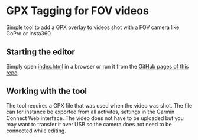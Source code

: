 # GPX Tagging for FOV videos
Simple tool to add a GPX overlay to videos shot
with a FOV camera like GoPro or insta360.

## Starting the editor
Simply open [index.html](index.html) in a browser or
run it from the [GitHub pages of this repo](https://patompa.github.io/gpxtagger/).

## Working with the tool
The tool requires a GPX file that was used when the video was shot.
The file can for instance be exported from all
activites, settings in the Garmin Connect Web interface.
The video does not have to be uploaded but you may want to transfer
it over USB so the camera does not need to be connected while editing.
